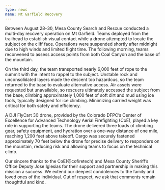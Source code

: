 ```yaml
---
type: news
name: Mt Garfield Recovery
---
```

Between August 28–30, Mesa County Search and Rescue conducted a multi-day recovery operation on Mt Garfield. Teams deployed from the trailhead to establish visual contact while a drone attempted to locate the subject on the cliff face. Operations were suspended shortly after midnight due to high winds and limited flight time. The following morning, teams reconvened to assess access points from both Coal Canyon and the base of the mountain.


On the third day, the team transported nearly 6,000 feet of rope to the summit with the intent to rappel to the subject. Unstable rock and unconsolidated layers made the descent too hazardous, so the team returned to the base to evaluate alternative access. Air assets were requested but unavailable, so rescuers ultimately accessed the subject from the base, climbing approximately 1,000 feet of soft dirt and mud using ice tools, typically designed for ice climbing. Minimizing carried weight was critical for both safety and efficiency.


A DJI FlyCart 30 drone, provided by the Colorado DFPC’s Center of Excellence for Advanced Technology Aerial Firefighting (CoE), played a key role in supporting the teams. The drone delivered three loads of climbing gear, safety equipment, and hydration over a one-way distance of one mile, reaching 1,200 feet above takeoff. Cargo was securely fastened  approximately 70 feet below the drone for precise delivery to responders on the mountain, reducing risk and allowing teams to focus on the technical climb.


Our sincere thanks to the CoE(@cofiretech) and Mesa County Sheriff’s Office Deputy Jose Iglesias for their support and partnership in making this mission a success. We extend our deepest condolences to the family and loved ones of the individual. Out of respect, we ask that comments remain thoughtful and kind.

